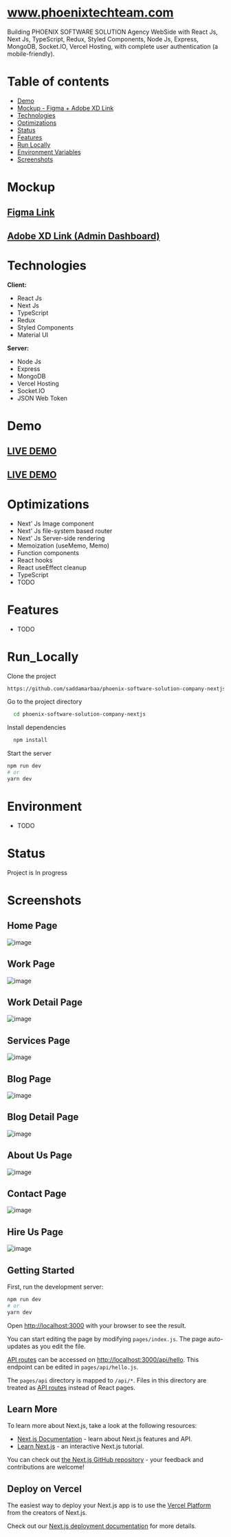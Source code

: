 # www.phoenixtechteam.com

Building PHOENIX SOFTWARE SOLUTION Agency WebSide with React Js, Next Js, TypeScript, Redux, 
Styled Components, Node Js, Express, MongoDB, Socket.IO, Vercel Hosting,
with complete user authentication (a mobile-friendly).

# Table of contents

-  [Demo](#Demo)
-   [Mockup - Figma + Adobe XD Link ](#Mockup)
-  [Technologies](#Technologies)
-  [Optimizations](#Optimizations)
-  [Status](#status)
-  [Features](#Features)
-  [Run Locally](#Run_Locally)
-  [Environment Variables](#Environment)
-  [Screenshots](#Screenshots)




# Mockup 
##  <a href="https://www.figma.com/file/Or3aXdkrEIJzcLdrqUEltF/PHOENIX-SOFTWARE-SOLUTIONS-WEBSITE?node-id=2%3A18"> Figma Link </a>
##  <a href="https://xd.adobe.com/view/d605d243-9af7-4e65-8688-a735ee56354c-8356/"> Adobe XD Link (Admin Dashboard) </a>


# Technologies

**Client:**

-  React Js
-  Next Js
-  TypeScript
-  Redux
-  Styled Components
-  Material UI

**Server:**

-  Node Js
-  Express
-  MongoDB
-  Vercel Hosting
-  Socket.IO
-  JSON Web Token


# Demo

## <a href="https://www.phoenixtechteam.com/">LIVE DEMO</a>
## <a href="https://phoenix-software-solution.vercel.app/">LIVE DEMO</a>


# Optimizations

-  Next' Js Image component
-  Next' Js file-system based router
-  Next' Js Server-side rendering
-  Memoization (useMemo, Memo)
-  Function components
-  React hooks
-  React useEffect cleanup
-  TypeScript
-  TODO


# Features

-  TODO




# Run_Locally

Clone the project

```bash
https://github.com/saddamarbaa/phoenix-software-solution-company-nextjs
```

Go to the project directory

```bash
  cd phoenix-software-solution-company-nextjs
```

Install dependencies

```bash
  npm install
```

Start the server

```bash
npm run dev
# or
yarn dev
```

# Environment

- TODO


# Status

Project is In progress




# Screenshots

 ## Home Page
![image](https://user-images.githubusercontent.com/51326421/139734370-5053543b-702e-4def-83bc-ffd99b065579.png)



 ## Work Page
![image](https://user-images.githubusercontent.com/51326421/139734689-b1e269bf-bba2-463e-ac93-15481db18f46.png)



 ## Work Detail Page
![image](https://user-images.githubusercontent.com/51326421/139736101-76b86317-2d4d-48e1-9e53-3ee0e1b54e73.png)



 ## Services Page
![image](https://user-images.githubusercontent.com/51326421/139734937-cd2017ed-fb7d-42bc-b7f4-b1cd5b6db031.png)


 ## Blog Page
![image](https://user-images.githubusercontent.com/51326421/139735089-dbdb7366-f3b9-496e-8921-11e2d5733185.png)



 ## Blog Detail Page
![image](https://user-images.githubusercontent.com/51326421/139736356-dac26ce1-f469-4fd1-bc01-eaa6d16f8cc5.png)



 ## About Us Page
![image](https://user-images.githubusercontent.com/51326421/139735264-2a8dbc62-c3e4-415f-9fea-9d6512567c6d.png)


 ## Contact Page
![image](https://user-images.githubusercontent.com/51326421/139735491-9f523053-eab5-40e4-9a22-1f54a826b342.png)



 ## Hire Us Page
![image](https://user-images.githubusercontent.com/51326421/139736520-651d6294-b082-4523-a7b6-838247e2818a.png)





## Getting Started

First, run the development server:

```bash
npm run dev
# or
yarn dev
```

Open [http://localhost:3000](http://localhost:3000) with your browser to see the result.

You can start editing the page by modifying `pages/index.js`. The page auto-updates as you edit the file.

[API routes](https://nextjs.org/docs/api-routes/introduction) can be accessed on [http://localhost:3000/api/hello](http://localhost:3000/api/hello). This endpoint can be edited in `pages/api/hello.js`.

The `pages/api` directory is mapped to `/api/*`. Files in this directory are treated as [API routes](https://nextjs.org/docs/api-routes/introduction) instead of React pages.

## Learn More

To learn more about Next.js, take a look at the following resources:

- [Next.js Documentation](https://nextjs.org/docs) - learn about Next.js features and API.
- [Learn Next.js](https://nextjs.org/learn) - an interactive Next.js tutorial.

You can check out [the Next.js GitHub repository](https://github.com/vercel/next.js/) - your feedback and contributions are welcome!

## Deploy on Vercel

The easiest way to deploy your Next.js app is to use the [Vercel Platform](https://vercel.com/new?utm_medium=default-template&filter=next.js&utm_source=create-next-app&utm_campaign=create-next-app-readme) from the creators of Next.js.

Check out our [Next.js deployment documentation](https://nextjs.org/docs/deployment) for more details.
